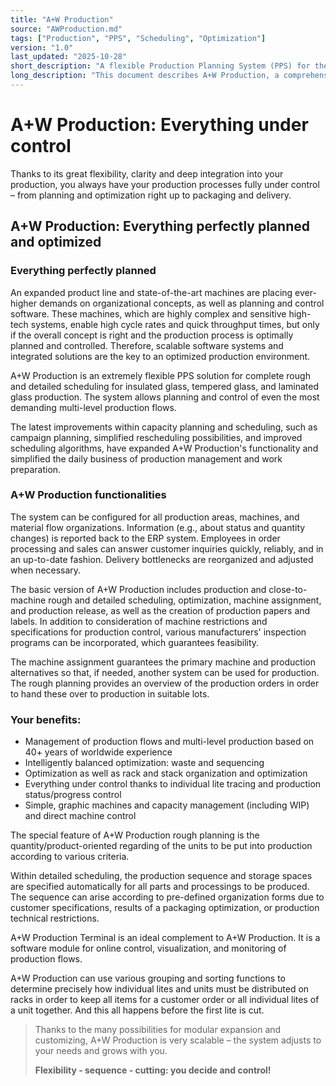 ```yaml
---
title: "A+W Production"
source: "AWProduction.md"
tags: ["Production", "PPS", "Scheduling", "Optimization"]
version: "1.0"
last_updated: "2025-10-28"
short_description: "A flexible Production Planning System (PPS) for the glass industry."
long_description: "This document describes A+W Production, a comprehensive and flexible Production Planning System (PPS) for insulated glass, tempered glass, and laminated glass production. It covers rough and detailed scheduling, optimization, machine assignment, and production release, enabling complete control over complex, multi-level production flows."
---
```


# A+W Production: Everything under control

Thanks to its great flexibility, clarity and deep integration into your production, you always have your production processes fully under control – from planning and optimization right up to packaging and delivery.

## A+W Production: Everything perfectly planned and optimized

### Everything perfectly planned
An expanded product line and state-of-the-art machines are placing ever-higher demands on organizational concepts, as well as planning and control software. These machines, which are highly complex and sensitive high-tech systems, enable high cycle rates and quick throughput times, but only if the overall concept is right and the production process is optimally planned and controlled. Therefore, scalable software systems and integrated solutions are the key to an optimized production environment.

A+W Production is an extremely flexible PPS solution for complete rough and detailed scheduling for insulated glass, tempered glass, and laminated glass production. The system allows planning and control of even the most demanding multi-level production flows.

The latest improvements within capacity planning and scheduling, such as campaign planning, simplified rescheduling possibilities, and improved scheduling algorithms, have expanded A+W Production's functionality and simplified the daily business of production management and work preparation.

### A+W Production functionalities
The system can be configured for all production areas, machines, and material flow organizations. Information (e.g., about status and quantity changes) is reported back to the ERP system. Employees in order processing and sales can answer customer inquiries quickly, reliably, and in an up-to-date fashion. Delivery bottlenecks are reorganized and adjusted when necessary.

The basic version of A+W Production includes production and close-to-machine rough and detailed scheduling, optimization, machine assignment, and production release, as well as the creation of production papers and labels. In addition to consideration of machine restrictions and specifications for production control, various manufacturers' inspection programs can be incorporated, which guarantees feasibility.

The machine assignment guarantees the primary machine and production alternatives so that, if needed, another system can be used for production. The rough planning provides an overview of the production orders in order to hand these over to production in suitable lots.

### Your benefits:
- Management of production flows and multi-level production based on 40+ years of worldwide experience
- Intelligently balanced optimization: waste and sequencing
- Optimization as well as rack and stack organization and optimization
- Everything under control thanks to individual lite tracing and production status/progress control
- Simple, graphic machines and capacity management (including WIP) and direct machine control

The special feature of A+W Production rough planning is the quantity/product-oriented regarding of the units to be put into production according to various criteria.

Within detailed scheduling, the production sequence and storage spaces are specified automatically for all parts and processings to be produced. The sequence can arise according to pre-defined organization forms due to customer specifications, results of a packaging optimization, or production technical restrictions.

A+W Production Terminal is an ideal complement to A+W Production. It is a software module for online control, visualization, and monitoring of production flows.

A+W Production can use various grouping and sorting functions to determine precisely how individual lites and units must be distributed on racks in order to keep all items for a customer order or all individual lites of a unit together. And this all happens before the first lite is cut.

> Thanks to the many possibilities for modular expansion and customizing, A+W Production is very scalable – the system adjusts to your needs and grows with you.
>
> **Flexibility - sequence - cutting: you decide and control!**
